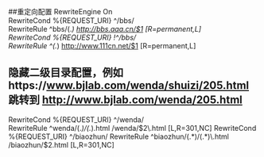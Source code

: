 ##重定向配置
RewriteEngine On  
RewriteCond %{REQUEST_URI} ^/bbs/  
RewriteRule ^bbs/(.*) http://bbs.aaa.cn/$1 [R=permanent,L]  
RewriteCond %{REQUEST_URI} !^/bbs/  
RewriteRule ^(.*) http://www.111cn.net/$1 [R=permanent,L]

## 隐藏二级目录配置，例如https://www.bjlab.com/wenda/shuizi/205.html  跳转到 http://www.bjlab.com/wenda/205.html
RewriteCond %{REQUEST_URI} ^/wenda/  
RewriteRule ^wenda/(.*)/(.*)\.html /wenda/$2\.html [L,R=301,NC] 
RewriteCond %{REQUEST_URI} ^/biaozhun/  
RewriteRule ^biaozhun/(.*)/(.*)\.html /biaozhun/$2\.html [L,R=301,NC] 

